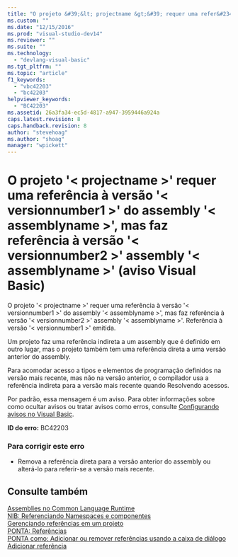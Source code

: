 ```yaml
---
title: "O projeto &#39;&lt; projectname &gt;&#39; requer uma refer&#234;ncia &#224; vers&#227;o &#39;&lt; versionnumber1 &gt;&#39; do assembly &#39;&lt; assemblyname &gt;&#39;, mas faz refer&#234;ncia &#224; vers&#227;o &#39;&lt; versionnumber2 &gt;&#39; assembly &#39;&lt; assemblyname &gt;&#39; (aviso Visual Basic) | Microsoft Docs"
ms.custom: ""
ms.date: "12/15/2016"
ms.prod: "visual-studio-dev14"
ms.reviewer: ""
ms.suite: ""
ms.technology: 
  - "devlang-visual-basic"
ms.tgt_pltfrm: ""
ms.topic: "article"
f1_keywords: 
  - "vbc42203"
  - "bc42203"
helpviewer_keywords: 
  - "BC42203"
ms.assetid: 26a3fa34-ec5d-4817-a947-3959446a924a
caps.latest.revision: 8
caps.handback.revision: 8
author: "stevehoag"
ms.author: "shoag"
manager: "wpickett"
---
```

# O projeto &#39;&lt; projectname &gt;&#39; requer uma refer&#234;ncia &#224; vers&#227;o &#39;&lt; versionnumber1 &gt;&#39; do assembly &#39;&lt; assemblyname &gt;&#39;, mas faz refer&#234;ncia &#224; vers&#227;o &#39;&lt; versionnumber2 &gt;&#39; assembly &#39;&lt; assemblyname &gt;&#39; (aviso Visual Basic)
O projeto '\< projectname \>' requer uma referência à versão '\< versionnumber1 \>' do assembly '\< assemblyname \>', mas faz referência à versão '\< versionnumber2 \>' assembly '\< assemblyname \>'. Referência à versão '\< versionnumber1 \>' emitida.  
  
 Um projeto faz uma referência indireta a um assembly que é definido em outro lugar, mas o projeto também tem uma referência direta a uma versão anterior do assembly.  
  
 Para acomodar acesso a tipos e elementos de programação definidos na versão mais recente, mas não na versão anterior, o compilador usa a referência indireta para a versão mais recente quando Resolvendo acessos.  
  
 Por padrão, essa mensagem é um aviso. Para obter informações sobre como ocultar avisos ou tratar avisos como erros, consulte [Configurando avisos no Visual Basic](/visual-studio/ide/configuring-warnings-in-visual-basic).  
  
 **ID do erro:** BC42203  
  
### Para corrigir este erro  
  
-   Remova a referência direta para a versão anterior do assembly ou alterá\-lo para referir\-se a versão mais recente.  
  
## Consulte também  
 [Assemblies no Common Language Runtime](../Topic/Assemblies%20in%20the%20Common%20Language%20Runtime.md)   
 [NIB: Referenciando Namespaces e componentes](http://msdn.microsoft.com/pt-br/568fa759-796b-44cd-bf5e-1cf8de6e38fd)   
 [Gerenciando referências em um projeto](/visual-studio/ide/managing-references-in-a-project)   
 [PONTA: Referências](http://msdn.microsoft.com/pt-br/910912ce-0dc9-4569-9274-32c44a20cb2c)   
 [PONTA como: Adicionar ou remover referências usando a caixa de diálogo Adicionar referência](http://msdn.microsoft.com/pt-br/3bd75d61-f00c-47c0-86a2-dd1f20e231c9)